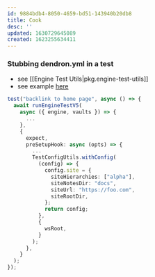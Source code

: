 ```yaml
---
id: 9884bdb4-8050-4659-bd51-143940b20db8
title: Cook
desc: ''
updated: 1630729645089
created: 1623255634411
---
```



### Stubbing dendron.yml in a test
- see [[Engine Test Utils|pkg.engine-test-utils]]
- see example [here](https://github.com/dendronhq/dendron/blob/master/packages/engine-test-utils/src/__tests__/engine-server/markdown/backlinks.spec.ts)

```ts
test("backlink to home page", async () => {
  await runEngineTestV5(
    async ({ engine, vaults }) => {
      ...
    },
    {
      expect,
      preSetupHook: async (opts) => {
        ...
        TestConfigUtils.withConfig(
          (config) => {
            config.site = {
              siteHierarchies: ["alpha"],
              siteNotesDir: "docs",
              siteUrl: "https://foo.com",
              siteRootDir,
            };
            return config;
          },
          {
            wsRoot,
          }
        );
      },
    }
  );
});
```
